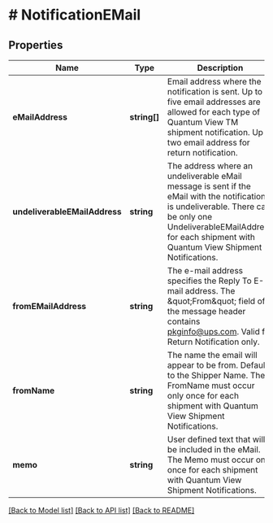 # # NotificationEMail

## Properties

Name | Type | Description | Notes
------------ | ------------- | ------------- | -------------
**eMailAddress** | **string[]** | Email address where the notification is sent.  Up to five email addresses are allowed for each type of Quantum View TM shipment notification. Up to two email address for return notification. |
**undeliverableEMailAddress** | **string** | The address where an undeliverable eMail message is sent if the eMail with the notification is undeliverable.  There can be only one UndeliverableEMailAddress for each shipment with Quantum View Shipment Notifications. | [optional]
**fromEMailAddress** | **string** | The e-mail address specifies the Reply To E-mail address. The \&quot;From\&quot; field of the message header contains pkginfo@ups.com.  Valid for Return Notification only. | [optional]
**fromName** | **string** | The name the email will appear to be from. Defaults to the Shipper Name.  The FromName must occur only once for each shipment with Quantum View Shipment Notifications. | [optional]
**memo** | **string** | User defined text that will be included in the eMail.  The Memo must occur only once for each shipment with Quantum View Shipment Notifications. | [optional]

[[Back to Model list]](../../README.md#models) [[Back to API list]](../../README.md#endpoints) [[Back to README]](../../README.md)

